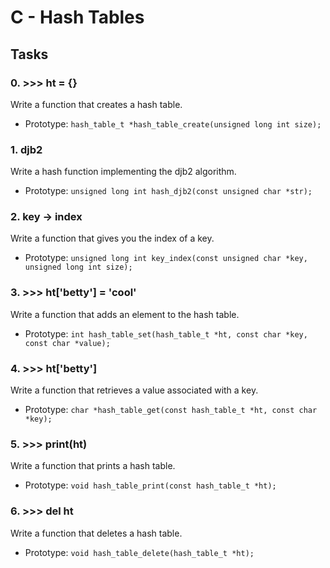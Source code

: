 # C - Hash Tables

## Tasks

### 0. >>> ht = {}
Write a function that creates a hash table.
- Prototype: `hash_table_t *hash_table_create(unsigned long int size);`

### 1. djb2
Write a hash function implementing the djb2 algorithm.
- Prototype: `unsigned long int hash_djb2(const unsigned char *str);`

### 2. key -> index
Write a function that gives you the index of a key.
- Prototype: `unsigned long int key_index(const unsigned char *key, unsigned long int size);`

### 3. >>> ht['betty'] = 'cool'
Write a function that adds an element to the hash table.
- Prototype: `int hash_table_set(hash_table_t *ht, const char *key, const char *value);`

### 4. >>> ht['betty']
Write a function that retrieves a value associated with a key.
- Prototype: `char *hash_table_get(const hash_table_t *ht, const char *key);`

### 5. >>> print(ht)
Write a function that prints a hash table.
- Prototype: `void hash_table_print(const hash_table_t *ht);`

### 6. >>> del ht
Write a function that deletes a hash table.
- Prototype: `void hash_table_delete(hash_table_t *ht);`